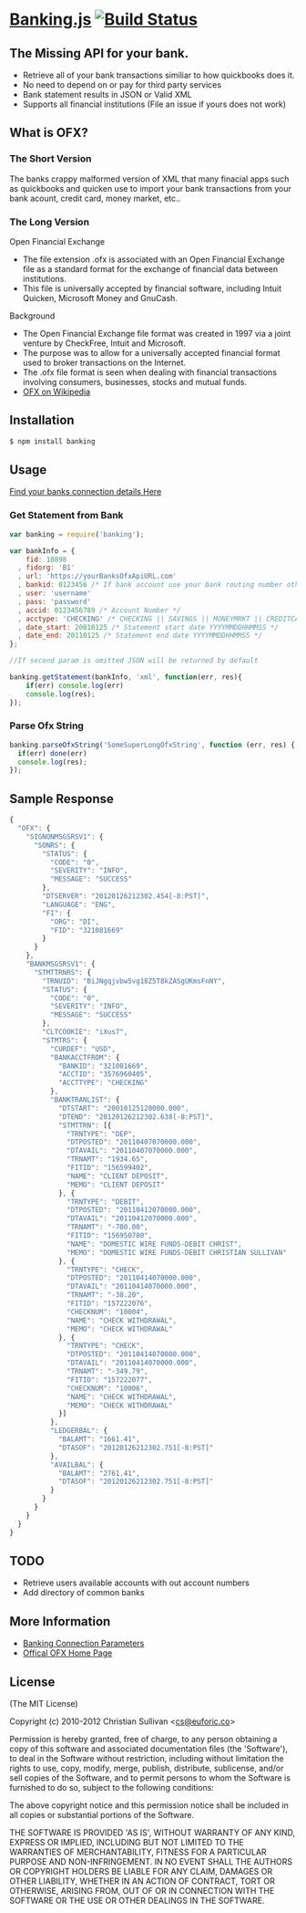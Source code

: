 # [Banking.js](http://euforic.co/banking.js) [![Build Status](https://secure.travis-ci.org/euforic/banking.js.png)](http://travis-ci.org/euforic/banking.js)

## The Missing API for your bank.  
  * Retrieve all of your bank transactions similiar to how quickbooks does it.
  * No need to depend on or pay for third party services
  * Bank statement results in JSON or Valid XML
  * Supports all financial institutions (File an issue if yours does not work)

## What is OFX?

### The Short Version

The banks crappy malformed version of XML that many finacial apps such as quickbooks and quicken use to import your bank transactions from your bank acount, credit card, money market, etc..

### The Long Version

Open Financial Exchange

  * The file extension .ofx is associated with an Open Financial Exchange file as a standard format for the exchange of financial data between institutions. 
  * This file is universally accepted by financial software, including Intuit Quicken, Microsoft Money and GnuCash.

Background

  * The Open Financial Exchange file format was created in 1997 via a joint venture by CheckFree, Intuit and Microsoft. 
  * The purpose was to allow for a universally accepted financial format used to broker transactions on the Internet. 
  * The .ofx file format is seen when dealing with financial transactions involving consumers, businesses, stocks and mutual funds.
  * [OFX on Wikipedia](http://en.wikipedia.org/wiki/Open_Financial_Exchange)

## Installation  

```bash
$ npm install banking
```

## Usage

[Find your banks connection details Here](http://www.ofxhome.com/index.php/home/directory)

### Get Statement from Bank

```javascript
var banking = require('banking');

var bankInfo = {
    fid: 10898
  , fidorg: 'B1'
  , url: 'https://yourBanksOfxApiURL.com'
  , bankid: 0123456 /* If bank account use your bank routing number otherwise set to null */
  , user: 'username'
  , pass: 'password'
  , accid: 0123456789 /* Account Number */
  , acctype: 'CHECKING' /* CHECKING || SAVINGS || MONEYMRKT || CREDITCARD */
  , date_start: 20010125 /* Statement start date YYYYMMDDHHMMSS */
  , date_end: 20110125 /* Statement end date YYYYMMDDHHMMSS */  
};

//If second param is omitted JSON will be returned by default

banking.getStatement(bankInfo, 'xml', function(err, res){
    if(err) console.log(err)
    console.log(res);        
});
```

### Parse Ofx String

```javascript
banking.parseOfxString('SomeSuperLongOfxString', function (err, res) {
  if(err) done(err)
  console.log(res);  
});
```

## Sample Response

```javascript
{
  "OFX": {
    "SIGNONMSGSRSV1": {
      "SONRS": {
        "STATUS": {
          "CODE": "0",
          "SEVERITY": "INFO",
          "MESSAGE": "SUCCESS"
        },
        "DTSERVER": "20120126212302.454[-8:PST]",
        "LANGUAGE": "ENG",
        "FI": {
          "ORG": "DI",
          "FID": "321081669"
        }
      }
    },
    "BANKMSGSRSV1": {
      "STMTTRNRS": {
        "TRNUID": "BiJNgqjvbw5vg18Z5T8kZASgUKmsFnNY",
        "STATUS": {
          "CODE": "0",
          "SEVERITY": "INFO",
          "MESSAGE": "SUCCESS"
        },
        "CLTCOOKIE": "iXus7",
        "STMTRS": {
          "CURDEF": "USD",
          "BANKACCTFROM": {
            "BANKID": "321081669",
            "ACCTID": "3576960405",
            "ACCTTYPE": "CHECKING"
          },
          "BANKTRANLIST": {
            "DTSTART": "20010125120000.000",
            "DTEND": "20120126212302.638[-8:PST]",
            "STMTTRN": [{
              "TRNTYPE": "DEP",
              "DTPOSTED": "20110407070000.000",
              "DTAVAIL": "20110407070000.000",
              "TRNAMT": "1934.65",
              "FITID": "156599402",
              "NAME": "CLIENT DEPOSIT",
              "MEMO": "CLIENT DEPOSIT"
            }, {
              "TRNTYPE": "DEBIT",
              "DTPOSTED": "20110412070000.000",
              "DTAVAIL": "20110412070000.000",
              "TRNAMT": "-700.00",
              "FITID": "156950780",
              "NAME": "DOMESTIC WIRE FUNDS-DEBIT CHRIST",
              "MEMO": "DOMESTIC WIRE FUNDS-DEBIT CHRISTIAN SULLIVAN"
            }, {
              "TRNTYPE": "CHECK",
              "DTPOSTED": "20110414070000.000",
              "DTAVAIL": "20110414070000.000",
              "TRNAMT": "-38.20",
              "FITID": "157222076",
              "CHECKNUM": "10004",
              "NAME": "CHECK WITHDRAWAL",
              "MEMO": "CHECK WITHDRAWAL"
            }, {
              "TRNTYPE": "CHECK",
              "DTPOSTED": "20110414070000.000",
              "DTAVAIL": "20110414070000.000",
              "TRNAMT": "-349.79",
              "FITID": "157222077",
              "CHECKNUM": "10006",
              "NAME": "CHECK WITHDRAWAL",
              "MEMO": "CHECK WITHDRAWAL"
            }]
          },
          "LEDGERBAL": {
            "BALAMT": "1661.41",
            "DTASOF": "20120126212302.751[-8:PST]"
          },
          "AVAILBAL": {
            "BALAMT": "2761.41",
            "DTASOF": "20120126212302.751[-8:PST]"
          }
        }
      }
    }
  }
}
```

## TODO  
  * Retrieve users available accounts with out account numbers
  * Add directory of common banks

## More Information
  * [Banking Connection Parameters](http://www.ofxhome.com/index.php/home/directory)
  * [Offical OFX Home Page](http://www.ofx.net/)

## License 

(The MIT License)

Copyright (c) 2010-2012 Christian Sullivan &lt;cs@euforic.co&gt;

Permission is hereby granted, free of charge, to any person obtaining
a copy of this software and associated documentation files (the
'Software'), to deal in the Software without restriction, including
without limitation the rights to use, copy, modify, merge, publish,
distribute, sublicense, and/or sell copies of the Software, and to
permit persons to whom the Software is furnished to do so, subject to
the following conditions:

The above copyright notice and this permission notice shall be
included in all copies or substantial portions of the Software.

THE SOFTWARE IS PROVIDED 'AS IS', WITHOUT WARRANTY OF ANY KIND,
EXPRESS OR IMPLIED, INCLUDING BUT NOT LIMITED TO THE WARRANTIES OF
MERCHANTABILITY, FITNESS FOR A PARTICULAR PURPOSE AND NON-INFRINGEMENT.
IN NO EVENT SHALL THE AUTHORS OR COPYRIGHT HOLDERS BE LIABLE FOR ANY
CLAIM, DAMAGES OR OTHER LIABILITY, WHETHER IN AN ACTION OF CONTRACT,
TORT OR OTHERWISE, ARISING FROM, OUT OF OR IN CONNECTION WITH THE
SOFTWARE OR THE USE OR OTHER DEALINGS IN THE SOFTWARE.
